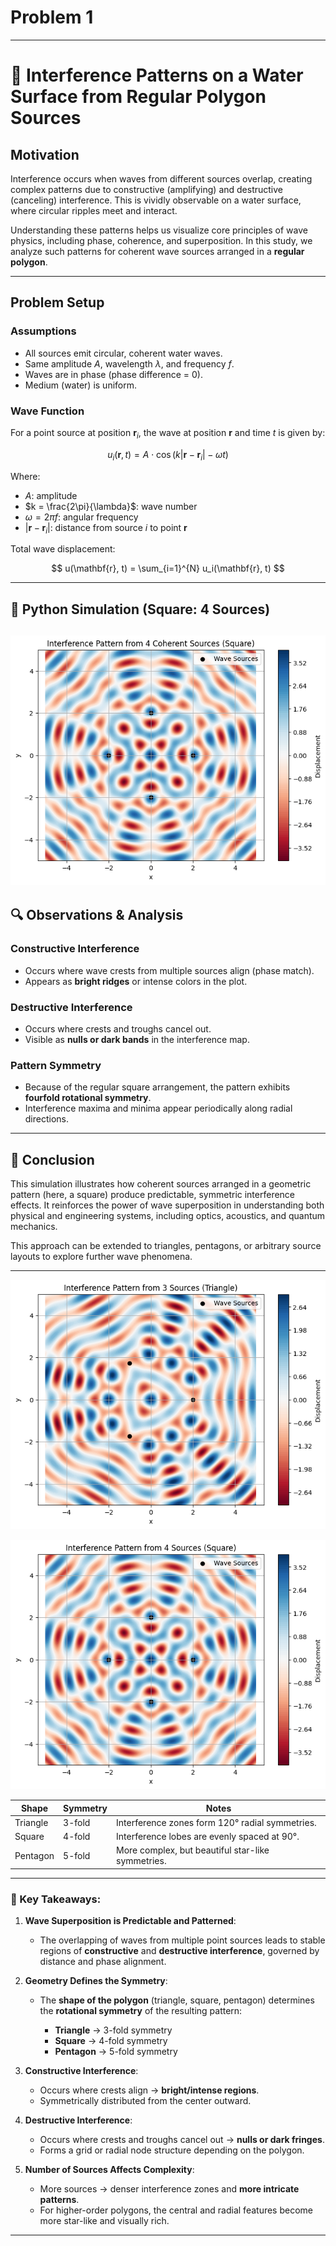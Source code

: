 # Problem 1
---
# 🌊 Interference Patterns on a Water Surface from Regular Polygon Sources

## Motivation

Interference occurs when waves from different sources overlap, creating complex patterns due to constructive (amplifying) and destructive (canceling) interference. This is vividly observable on a water surface, where circular ripples meet and interact.

Understanding these patterns helps us visualize core principles of wave physics, including phase, coherence, and superposition. In this study, we analyze such patterns for coherent wave sources arranged in a **regular polygon**.

---

## Problem Setup

### Assumptions

* All sources emit circular, coherent water waves.
* Same amplitude $A$, wavelength $\lambda$, and frequency $f$.
* Waves are in phase (phase difference = 0).
* Medium (water) is uniform.

### Wave Function

For a point source at position $\mathbf{r}_i$, the wave at position $\mathbf{r}$ and time $t$ is given by:

$$
u_i(\mathbf{r}, t) = A \cdot \cos(k|\mathbf{r} - \mathbf{r}_i| - \omega t)
$$

Where:

* $A$: amplitude
* $k = \frac{2\pi}{\lambda}$: wave number
* $\omega = 2\pi f$: angular frequency
* $|\mathbf{r} - \mathbf{r}_i|$: distance from source $i$ to point $\mathbf{r}$

Total wave displacement:

$$
u(\mathbf{r}, t) = \sum_{i=1}^{N} u_i(\mathbf{r}, t)
$$

---

## 🔢 Python Simulation (Square: 4 Sources)

![alt text](image.png)
---

## 🔍 Observations & Analysis

### Constructive Interference

* Occurs where wave crests from multiple sources align (phase match).
* Appears as **bright ridges** or intense colors in the plot.

### Destructive Interference

* Occurs where crests and troughs cancel out.
* Visible as **nulls or dark bands** in the interference map.

### Pattern Symmetry

* Because of the regular square arrangement, the pattern exhibits **fourfold rotational symmetry**.
* Interference maxima and minima appear periodically along radial directions.

---

## 🧠 Conclusion

This simulation illustrates how coherent sources arranged in a geometric pattern (here, a square) produce predictable, symmetric interference effects. It reinforces the power of wave superposition in understanding both physical and engineering systems, including optics, acoustics, and quantum mechanics.

This approach can be extended to triangles, pentagons, or arbitrary source layouts to explore further wave phenomena.

---

![alt text](image-1.png)

![alt text](image-2.png)

| Shape    | Symmetry | Notes                                             |
| -------- | -------- | ------------------------------------------------- |
| Triangle | 3-fold   | Interference zones form 120° radial symmetries.   |
| Square   | 4-fold   | Interference lobes are evenly spaced at 90°.      |
| Pentagon | 5-fold   | More complex, but beautiful star-like symmetries. |

---

### 🔑 Key Takeaways:

1. **Wave Superposition is Predictable and Patterned**:

   * The overlapping of waves from multiple point sources leads to stable regions of **constructive** and **destructive interference**, governed by distance and phase alignment.

2. **Geometry Defines the Symmetry**:

   * The **shape of the polygon** (triangle, square, pentagon) determines the **rotational symmetry** of the resulting pattern:

     * **Triangle** → 3-fold symmetry
     * **Square** → 4-fold symmetry
     * **Pentagon** → 5-fold symmetry

3. **Constructive Interference**:

   * Occurs where crests align → **bright/intense regions**.
   * Symmetrically distributed from the center outward.

4. **Destructive Interference**:

   * Occurs where crests and troughs cancel out → **nulls or dark fringes**.
   * Forms a grid or radial node structure depending on the polygon.

5. **Number of Sources Affects Complexity**:

   * More sources → denser interference zones and **more intricate patterns**.
   * For higher-order polygons, the central and radial features become more star-like and visually rich.

---
